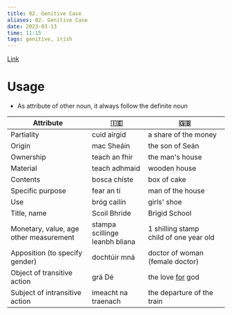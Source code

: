 ```yaml
---
title: 02. Genitive Case
aliases: 02. Genitive Case
date: 2023-03-13
time: 11:15
tags: genitive, irish
---
```


[Link](http://nualeargais.ie/gnag/subst2.htm#genitivverwend)

# Usage

- As attribute of other noun, it always follow the definite noun

| Attribute                                 | 🇮🇪                                 | 🇬🇧                                         |
| ----------------------------------------- | ---------------------------------- | ------------------------------------------ |
| Partiality                                | cuid airgid                        | a share of the money                       |
| Origin                                    | mac Sheáin                         | the son of Seán                            |
| Ownership                                 | teach an fhir                      | the man's house                            |
| Material                                  | teach adhmaid                      | wooden house                               |
| Contents                                  | bosca chíste                       | box of cake                                |
| Specific purpose                          | fear an tí                         | man of the house                           |
| Use                                       | bróg cailín                        | girls' shoe                                |
| Title, name                               | Scoil Bhride                       | Brigid School                              |
| Monetary, value, age<br>other measurement | stampa scillinge<br> leanbh bliana | 1 shilling stamp<br> child of one year old |
| Apposition (to specify gender)            | dochtúir mná                       | doctor of woman (female doctor)            |
| Object of transitive action               | grá Dé                             | the love <u>for</u> god                    |
| Subject of intransitive action            | imeacht na traenach                | the departure of the train                                           |

